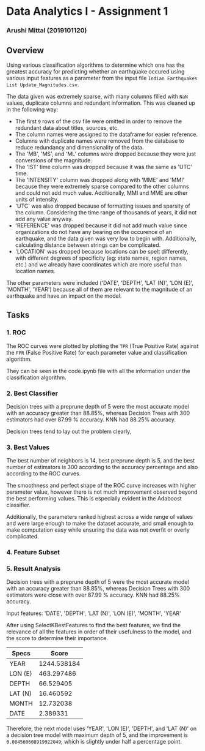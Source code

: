 # Data Analytics I - Assignment 1

### Arushi Mittal (2019101120)

## Overview

Using various classification algorithms to determine which one has the greatest accuracy for predicting whether an earthquake occured using various input features as a parameter from the input file `Indian Earthquakes List Update_Magnitudes.csv`.

The data given was extremely sparse, with many columns filled with `NaN` values, duplicate columns and redundant information. This was cleaned up in the following way:

- The first `9` rows of the csv file were omitted in order to remove the redundant data about titles, sources, etc.
- The column names were assigned to the dataframe for easier reference.
- Columns with duplicate names were removed from the database to reduce redundancy and dimensionality of the data.
- The 'MB', 'MS', and 'ML' columns were dropped because they were just conversions of the magnitude.
- The 'IST' time column was dropped because it was the same as 'UTC' time.
- The 'INTENSITY' column was dropped along with 'MME' and 'MMI' because they were extremely sparse compared to the other columns and could not add much value. Additionally, MMI and MME are other units of intensity.
- 'UTC' was also dropped because of formatting issues and sparsity of the column. Considering the time range of thousands of years, it did not add any value anyway.
- 'REFERENCE' was dropped because it did not add much value since organizations do not have any bearing on the occurence of an earthquake, and the data given was very low to begin with. Additionally, calculating distance between strings can be complicated.
- 'LOCATION' was dropped because locations can be spelt differently, with different degrees of specificity (eg: state names, region names, etc.) and we already have coordinates which are more useful than location names.

The other parameters were included ('DATE', 'DEPTH', 'LAT (N)', 'LON (E)', 'MONTH', 'YEAR') because all of them are relevant to the magnitude of an earthquake and have an impact on the model.

## Tasks

### 1. ROC

The ROC curves were plotted by plotting the `TPR` (True Positive Rate) against the `FPR` (False Positive Rate) for each parameter value and classification algorithm.

They can be seen in the code.ipynb file with all the information under the classification algorithm.


### 2. Best Classifier

Decision trees with a preprune depth of 5 were the most accurate model with an accuracy greater than 88.85%, whereas Decision Trees with 300 estimators had over 87.99 % accuracy. KNN had 88.25% accuracy. 

Decision trees tend to lay out the problem clearly,


### 3. Best Values

The best number of neighbors is 14, best preprune depth is 5, and the best number of estimators is 300 according to the accuracy percentage and also according to the ROC curves. 

The smoothness and perfect shape of the ROC curve increases with higher parameter value, however there is not much improvement observed beyond the best performing values. This is especially evident in the Adaboost classifier.

Additionally, the parameters ranked highest across a wide range of values and were large enough to make the dataset accurate, and small enough to make computation easy while ensuring the data was not overfit or overly complicated.

### 4. Feature Subset

### 5. Result Analysis

Decision trees with a preprune depth of 5 were the most accurate model with an accuracy greater than 88.85%, whereas Decision Trees with 300 estimators were close with over 87.99 % accuracy. KNN had 88.25% accuracy.

Input features: 'DATE', 'DEPTH', 'LAT (N)', 'LON (E)', 'MONTH', 'YEAR'

After using SelectKBestFeatures to find the best features, we find the relevance of all the features in order of their usefulness to the model, and the score to determine their importance.

| Specs |       Score|
|------|--------|
|YEAR | 1244.538184|
| LON (E)|   463.297486|
|    DEPTH   | 66.529405|
| LAT (N)|    16.460592|
| MONTH   | 12.732038|
| DATE  |   2.389331|

Therefore, the next model uses 'YEAR', 'LON (E)', 'DEPTH', and 'LAT (N)' on a decision tree model with maximum depth of 5, and the improvement is `0.004560608919922049`, which is slightly under half a percentage point.


